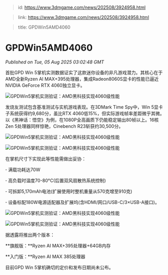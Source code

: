 > id: https://www.3dmgame.com/news/202508/3924958.html

> link: https://www.3dmgame.com/news/202508/3924958.html

> title: GPDWin5AMD4060

# GPDWin5AMD4060
_Published on Tue, 05 Aug 2025 03:02:48 GMT_

首批GPD Win 5掌机实测数据证实了这款迷你设备的非凡游戏潜力。其核心在于AMD全新Ryzen AI MAX+395处理器，集成Radeon8060S显卡的性能已逼近NVIDIA GeForce RTX 4060独立显卡。

![GPDWin5掌机实测验证：AMD黑科技实现4060级性能](https://img.3dmgame.com/uploads/images/news/20250805/1754362861_482876_jpg_r.jpg)

发烧友测试包含基准测试与实机游戏表现。在3DMark Time Spy中，Win 5显卡子系统获得约9,680分，虽比RTX 4060低15%，但实际游戏帧率差距微乎其微。以《黑神话：悟空》为例，在1080P全高画质下仍能稳定输出80帧以上。16核Zen 5处理器同样惊艳，Cinebench R23斩获约30,500分。

![GPDWin5掌机实测验证：AMD黑科技实现4060级性能](https://img.3dmgame.com/uploads/images/news/20250805/1754362872_453968.jpg)

![GPDWin5掌机实测验证：AMD黑科技实现4060级性能](https://img.3dmgame.com/uploads/images/news/20250805/1754362872_907563.jpg)

在掌机尺寸下实现此等性能需做出妥协：

**·** 满载功耗达70W

**·** 高负载时温度70-80°C(后置双风扇散热系统控制)

**·** 可拆卸5,170mAh电池(扩展使用时整机重量从570克增至910克)

**·** 设备标配180W电源适配器及扩展坞(含HDMI/网口/USB-C/3×USB-A接口)。

![GPDWin5掌机实测验证：AMD黑科技实现4060级性能](https://img.3dmgame.com/uploads/images/news/20250805/1754362884_988640.jpg)

![GPDWin5掌机实测验证：AMD黑科技实现4060级性能](https://img.3dmgame.com/uploads/images/news/20250805/1754362884_730749.jpg)

据透露将推出两个版本：

**旗舰版：**Ryzen AI MAX+395处理器+64GB内存

**入门版：**Ryzen AI MAX 385处理器

目前GPD Win 5掌机确切的定价和发布日期尚未公布。
